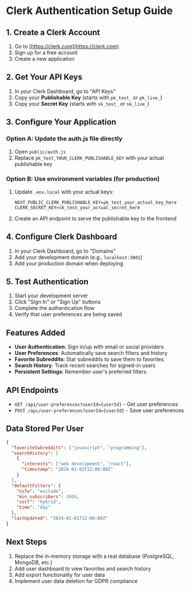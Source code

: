 # Clerk Authentication Setup Guide

## 1. Create a Clerk Account

1. Go to [https://clerk.com](https://clerk.com)
2. Sign up for a free account
3. Create a new application

## 2. Get Your API Keys

1. In your Clerk Dashboard, go to "API Keys"
2. Copy your **Publishable Key** (starts with `pk_test_` or `pk_live_`)
3. Copy your **Secret Key** (starts with `sk_test_` or `sk_live_`)

## 3. Configure Your Application

### Option A: Update the auth.js file directly
1. Open `public/auth.js`
2. Replace `pk_test_YOUR_CLERK_PUBLISHABLE_KEY` with your actual publishable key

### Option B: Use environment variables (for production)
1. Update `.env.local` with your actual keys:
   ```
   NEXT_PUBLIC_CLERK_PUBLISHABLE_KEY=pk_test_your_actual_key_here
   CLERK_SECRET_KEY=sk_test_your_actual_secret_here
   ```
2. Create an API endpoint to serve the publishable key to the frontend

## 4. Configure Clerk Dashboard

1. In your Clerk Dashboard, go to "Domains"
2. Add your development domain (e.g., `localhost:3001`)
3. Add your production domain when deploying

## 5. Test Authentication

1. Start your development server
2. Click "Sign In" or "Sign Up" buttons
3. Complete the authentication flow
4. Verify that user preferences are being saved

## Features Added

- **User Authentication**: Sign in/up with email or social providers
- **User Preferences**: Automatically save search filters and history
- **Favorite Subreddits**: Star subreddits to save them to favorites
- **Search History**: Track recent searches for signed-in users
- **Persistent Settings**: Remember user's preferred filters

## API Endpoints

- `GET /api/user-preferences?userId={userId}` - Get user preferences
- `POST /api/user-preferences?userId={userId}` - Save user preferences

## Data Stored Per User

```json
{
  "favoriteSubreddits": ["javascript", "programming"],
  "searchHistory": [
    {
      "interests": ["web development", "react"],
      "timestamp": "2024-01-01T12:00:00Z"
    }
  ],
  "defaultFilters": {
    "nsfw": "exclude",
    "min_subscribers": 1000,
    "sort": "hybrid",
    "time": "day"
  },
  "lastUpdated": "2024-01-01T12:00:00Z"
}
```

## Next Steps

1. Replace the in-memory storage with a real database (PostgreSQL, MongoDB, etc.)
2. Add user dashboard to view favorites and search history
3. Add export functionality for user data
4. Implement user data deletion for GDPR compliance